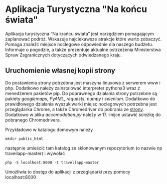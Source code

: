 # Aplikacja Turystyczna "Na końcu świata"

Aplikacja turystyczna “Na krańcu świata” jest narzędziem pomagającym zaplanować podróż. Wskazuje najciekawsze atrakcje które warto zobaczyć. Pomaga znaleźć miejsce noclegowe odpowiednie dla naszego budżetu. Informuje o pogodzie, a także prezentuje aktualne ostrzeżenia Ministerstwa Spraw Zagranicznych dotyczących odwiedzanego kraju. 

## Uruchomienie własnej kopii strony

Do postawienia strony potrzebna jest maszyna linuxowa z serwerem www i php. Dodatkowo należy zainstalować interpreter pythona3 wraz z menedżerem pakietów pip. Do poprawnego działania strony potrzebne są pakiety *googlemaps*, *PyAML*, *requests*, *numpy* i *selenium*. Dodatkowo do prawidłowego działania wyszukiwarki miejsc noclegowych potrzebna jest przeglądarka Chrome, a także Chromedriver do pobrania ze [strony](https://chromedriver.chromium.org/). Dodatkowo w pliku *accomodation.py* należy w 17. linijce ustawić ścieżkę do pobranego Chromedrivera. 

Przykładowo w katalogu domowym należy
```
mkdir public_html
```
następnie umieścić tam katalog ze sklonowanym repozytorium (o nazwie np travellapp-master) i wywołać
```
php -S localhost:8000 -t travellapp-master
```
Umożliwia to dostęp do aplikacji z przeglądarki przy pomocy localhost:8000
